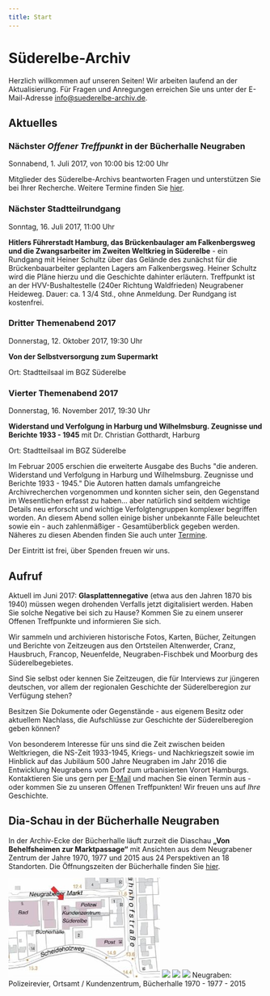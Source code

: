 ```yaml
---
title: Start
---
```


# Süderelbe-Archiv

Herzlich willkommen auf unseren Seiten! Wir arbeiten laufend an der
Aktualisierung. Für Fragen und Anregungen erreichen Sie uns unter der
E-Mail-Adresse [info@suederelbe-archiv.de](mailto:info@suederelbe-archiv.de).

## Aktuelles

### Nächster *Offener Treffpunkt* in der Bücherhalle Neugraben

Sonnabend, 1. Juli 2017, von 10:00 bis 12:00 Uhr

Mitglieder des Süderelbe-Archivs beantworten Fragen und unterstützen Sie
bei Ihrer Recherche. Weitere Termine finden Sie [hier](/4.html).

### Nächster Stadtteilrundgang

Sonntag, 16. Juli 2017, 11:00 Uhr

**Hitlers Führerstadt Hamburg, das Brückenbaulager am Falkenbergsweg und
die Zwangsarbeiter im Zweiten Weltkrieg in Süderelbe** - ein Rundgang
mit Heiner Schultz über das Gelände des zunächst für die
Brückenbauarbeiter geplanten Lagers am Falkenbergsweg. Heiner Schultz
wird die Pläne hierzu und die Geschichte dahinter erläutern. Treffpunkt
ist an der HVV-Bushaltestelle (240er Richtung Waldfrieden) Neugrabener
Heideweg. Dauer: ca. 1 3/4 Std., ohne Anmeldung. Der Rundgang ist
kostenfrei.

### Dritter Themenabend 2017

Donnerstag, 12. Oktober 2017, 19:30 Uhr

**Von der Selbstversorgung zum Supermarkt**

Ort: Stadtteilsaal im BGZ Süderelbe

### Vierter Themenabend 2017

Donnerstag, 16. November 2017, 19:30 Uhr

**Widerstand und Verfolgung in Harburg und Wilhelmsburg. Zeugnisse und Berichte 1933 -
1945** mit Dr. Christian Gotthardt, Harburg

Ort: Stadtteilsaal im BGZ Süderelbe

Im Februar 2005 erschien die erweiterte Ausgabe des Buchs "die
anderen. Widerstand und Verfolgung in Harburg und Wilhelmsburg.
Zeugnisse und Berichte 1933 - 1945." Die Autoren hatten damals
umfangreiche Archivrecherchen vorgenommen und konnten sicher sein, den
Gegenstand im Wesentlichen erfasst zu haben... aber natürlich sind
seitdem wichtige Details neu erforscht und wichtige Verfolgtengruppen
komplexer begriffen worden. An diesem Abend sollen einige bisher
unbekannte Fälle beleuchtet sowie ein - auch zahlenmäßiger -
Gesamtüberblick gegeben werden. Näheres zu diesen Abenden finden Sie
auch unter [Termine](/4.html).

Der Eintritt ist frei, über Spenden freuen wir uns.

## Aufruf

Aktuell im Juni 2017: **Glasplattennegative** (etwa aus den Jahren 1870
bis 1940) müssen wegen drohenden Verfalls jetzt digitalisiert werden.
Haben Sie solche Negative bei sich zu Hause? Kommen Sie zu einem unserer
Offenen Treffpunkte und informieren Sie sich.

Wir sammeln und archivieren historische Fotos, Karten, Bücher, Zeitungen
und Berichte von Zeitzeugen aus den Ortsteilen Altenwerder, Cranz,
Hausbruch, Francop, Neuenfelde, Neugraben-Fischbek und Moorburg des
Süderelbegebietes.

Sind Sie selbst oder kennen Sie Zeitzeugen, die für Interviews zur
jüngeren deutschen, vor allem der regionalen Geschichte der
Süderelberegion zur Verfügung stehen?

Besitzen Sie Dokumente oder Gegenstände - aus eigenem Besitz oder
aktuellem Nachlass, die Aufschlüsse zur Geschichte der Süderelberegion
geben können?

Von besonderem Interesse für uns sind die Zeit zwischen beiden
Weltkriegen, die NS-Zeit 1933-1945, Kriegs- und Nachkriegszeit sowie im
Hinblick auf das Jubiläum 500 Jahre Neugraben im Jahr 2016 die
Entwicklung Neugrabens vom Dorf zum urbanisierten Vorort Hamburgs.
Kontaktieren Sie uns gern per [E-Mail](mailto:info@suederelbe-archiv.de)
und machen Sie einen Termin aus - oder kommen Sie zu unseren Offenen
Treffpunkten! Wir freuen uns auf *Ihre* Geschichte.

## Dia-Schau in der Bücherhalle Neugraben

In der Archiv-Ecke der Bücherhalle läuft zurzeit die Diaschau **„Von
Behelfsheimen zur Marktpassage“** mit Ansichten aus dem Neugrabener
Zentrum der Jahre 1970, 1977 und 2015 aus 24 Perspektiven an 18
Standorten. Die Öffnungszeiten der Bücherhalle finden Sie
[hier](https://www.buecherhallen.de/neugraben).

![](/img/wsb_300x197_10_K.jpg)
![](/img/_wsb_300x203_10_70.jpg)
![](/img/_wsb_300x206_10_77.jpg)
![](/img/_wsb_300x206_10_15.jpg)
Neugraben: Polizeirevier, Ortsamt / Kundenzentrum, Bücherhalle 1970 -
1977 - 2015
